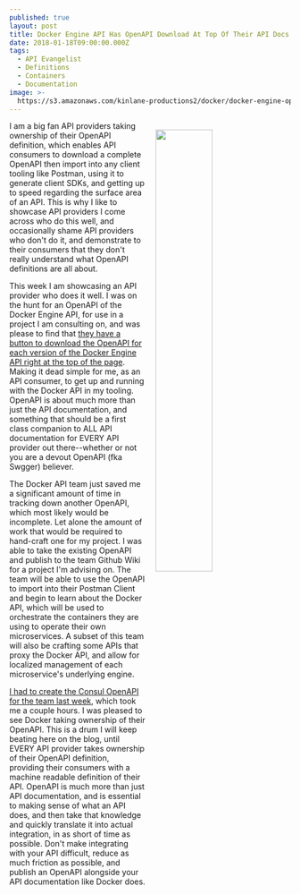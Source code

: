```yaml
---
published: true
layout: post
title: Docker Engine API Has OpenAPI Download At Top Of Their API Docs
date: 2018-01-18T09:00:00.000Z
tags:
  - API Evangelist
  - Definitions
  - Containers
  - Documentation
image: >-
  https://s3.amazonaws.com/kinlane-productions2/docker/docker-engine-openapi-download.png
---
```

<p><img src="https://s3.amazonaws.com/kinlane-productions2/docker/docker-engine-openapi-download.png" align="right" width="45%" style="padding: 15px;" /></p>I am a big fan API providers taking ownership of their OpenAPI definition, which enables API consumers to download a complete OpenAPI then import into any client tooling like Postman, using it to generate client SDKs, and getting up to speed regarding the surface area of an API. This is why I like to showcase API providers I come across who do this well, and occasionally shame API providers who don't do it, and demonstrate to their consumers that they don't really understand what OpenAPI definitions are all about.

This week I am showcasing an API provider who does it well. I was on the hunt for an OpenAPI of the Docker Engine API, for use in a project I am consulting on, and was please to find that [they have a button to download the OpenAPI for each version of the Docker Engine API right at the top of the page](https://docs.docker.com/engine/api/v1.35/#). Making it dead simple for me, as an API consumer, to get up and running with the Docker API in my tooling. OpenAPI is about much more than just the API documentation, and something that should be a first class companion to ALL API documentation for EVERY API provider out there--whether or not you are a devout OpenAPI (fka Swgger) believer.

The Docker API team just saved me a significant amount of time in tracking down another OpenAPI, which most likely would be incomplete. Let alone the amount of work that would be required to hand-craft one for my project. I was able to take the existing OpenAPI and publish to the team Github Wiki for a project I'm advising on. The team will be able to use the OpenAPI to import into their Postman Client and begin to learn about the Docker API, which will be used to orchestrate the containers they are using to operate their own microservices. A subset of this team will also be crafting some APIs that proxy the Docker API, and allow for localized management of each microservice's underlying engine.

[I had to create the Consul OpenAPI for the team last week](https://apievangelist.com/2018/01/08/i-created-an-openapi-for-the-hashicorp-consul-api/), which took me a couple hours. I was pleased to see Docker taking ownership of their OpenAPI. This is a drum I will keep beating here on the blog, until EVERY API provider takes ownership of their OpenAPI definition, providing their consumers with a machine readable definition of their API. OpenAPI is much more than just API documentation, and is essential to making sense of what an API does, and then take that knowledge and quickly translate it into actual integration, in as short of time as possible. Don't make integrating with your API difficult, reduce as much friction as possible, and publish an OpenAPI alongside your API documentation like Docker does.

